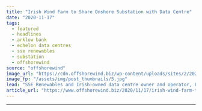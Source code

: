 ```yaml
---
title: "Irish Wind Farm to Share Onshore Substation with Data Centre"
date: "2020-11-17"
tags: 
  - featured
  - headlines
  - arklow bank
  - echelon data centres
  - sse renewables
  - substation
  - offshorewind
source: "offshorewind"
image_url: "https://cdn.offshorewind.biz/wp-content/uploads/sites/2/2020/11/17110200/Irish-Wind-Farm-to-Share-Onshore-Substation-with-Data-Centre.jpg"
image_fp: "/assets/img/post_thumbnails/5.jpg"
lead: "SSE Renewables and Irish-owned data centre owner and operator, Echelon Data Centres have agreed"
article_url: "https://www.offshorewind.biz/2020/11/17/irish-wind-farm-to-share-onshore-substation-with-data-centre/"
---
```


---
